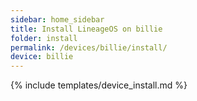 ```yaml
---
sidebar: home_sidebar
title: Install LineageOS on billie
folder: install
permalink: /devices/billie/install/
device: billie
---
```

{% include templates/device_install.md %}
